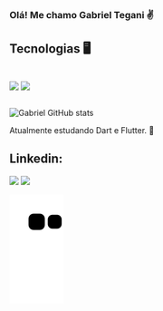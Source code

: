 ### Olá! Me chamo Gabriel Tegani ✌️

## Tecnologias 🖥️

<div style="display: inline_block"><br/>
  <img align="center" "alt="dart" src="https://img.shields.io/badge/Dart-0175C2?style=for-the-badge&logo=dart&logoColor=white" />
  <img align="center" "alt="flutter" src="https://img.shields.io/badge/Flutter-02569B?style=for-the-badge&logo=flutter&logoColor=white" />
</div><br/>

![Gabriel GitHub stats](https://github-readme-stats.vercel.app/api?username=GLtegani&show_icons=true&theme=tokyonight)

Atualmente estudando Dart e Flutter. 📱

## Linkedin:

<div>
   
  <a href="https://www.linkedin.com/in/gabriel-tegani-21b253241/" target="_blank"><img src="https://img.shields.io/badge/-LinkedIn-%230077B5?style=for-the-badge&logo=linkedin&logoColor=white" target="_blank"></a> 
<a href = "mailto:contatorafaballerini@gmail.com"><img src="https://img.shields.io/badge/-Gmail-%23333?style=for-the-badge&logo=gmail&logoColor=white" target="_blank"></a>

![Snake animation](https://github.com/rafaballerini/rafaballerini/blob/output/github-contribution-grid-snake.svg)
</div>

 

